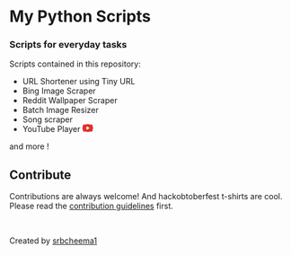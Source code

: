 # My Python Scripts
### Scripts for everyday tasks

Scripts contained in this repository:
- URL Shortener using Tiny URL
- Bing Image Scraper
- Reddit Wallpaper Scraper
- Batch Image Resizer
- Song scraper
- YouTube Player  ![YouTube Player Icon](/Icons/youTubeIcon.png "YouTube Player")

and more !

## Contribute

Contributions are always welcome! And hackobtoberfest t-shirts are cool.
Please read the [contribution guidelines](contributing.md) first.

<br>

Created by [srbcheema1](https://github.com/srbcheema1)

